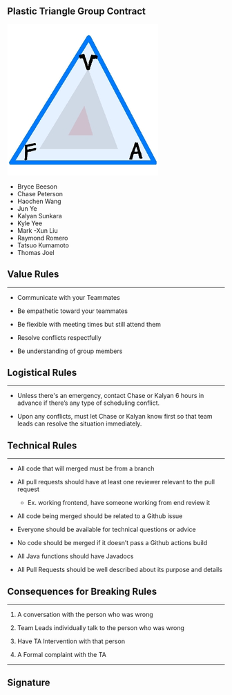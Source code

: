 ## Plastic Triangle Group Contract

![Iron Triangle](irontriangle.jpg)

- Bryce Beeson
- Chase Peterson
- Haochen Wang
- Jun Ye
- Kalyan Sunkara
- Kyle Yee
- Mark -Xun Liu
- Raymond Romero
- Tatsuo Kumamoto
- Thomas Joel

## Value Rules

--------

- Communicate with your Teammates

- Be empathetic toward your teammates

- Be flexible with meeting times but still attend them

- Resolve conflicts respectfully

- Be understanding of group members

## Logistical Rules

--------

- Unless there's an emergency, contact Chase or Kalyan 6 hours in advance if there’s any type of scheduling conflict. 

- Upon any conflicts, must let Chase or Kalyan know first so that team leads can resolve the situation immediately. 

## Technical Rules

--------

- All code that will merged must be from a branch 

- All pull requests should have at least one reviewer relevant to the pull request
  - Ex. working frontend, have someone working from end  review it  
 
- All code being merged should be related to a Github issue
 
- Everyone should be available for technical questions or advice
 
- No code should be merged if it doesn’t pass a Github actions build
 
- All Java functions should have Javadocs
 
- All Pull Requests should be well described about its purpose and details

## Consequences for Breaking Rules

--------

1. A conversation with the person who was wrong 
 
2. Team Leads individually talk to the person who was wrong
 
3. Have TA Intervention with that person  

4. A Formal complaint with the TA 

--------

## Signature